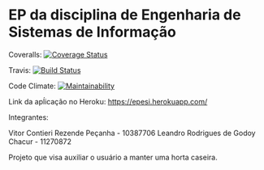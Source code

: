 # EP da disciplina de Engenharia de Sistemas de Informação

Coveralls: [![Coverage Status](https://coveralls.io/repos/github/VitorPecanha/App_EP_ESI/badge.svg?branch=master)](https://coveralls.io/github/VitorPecanha/App_EP_ESI?branch=master)

Travis: [![Build Status](https://app.travis-ci.com/VitorPecanha/App_EP_ESI.svg?branch=master)](https://app.travis-ci.com/VitorPecanha/App_EP_ESI)

Code Climate: [![Maintainability](https://api.codeclimate.com/v1/badges/700bd8ad1c00fa24b718/maintainability)](https://codeclimate.com/github/VitorPecanha/App_EP_ESI/maintainability)

Link da apĺicação no Heroku: https://epesi.herokuapp.com/

Integrantes:

Vitor Contieri Rezende Peçanha - 10387706
Leandro Rodrigues de Godoy Chacur - 11270872

Projeto que visa auxiliar o usuário a manter uma horta caseira.